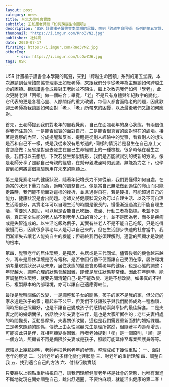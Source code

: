 ```yaml
---
layout: post
category: news
title: 台北大學社會實踐
subtitle: 王如雁老師談「如何跨越生命困頓」
description: "USR 計畫橘子讀書會本學期的尾聲，來到「跨越生命困頓」系列的第五堂課，本次邀請到台灣諮商協會理事王如雁老師，來跟我們分享從老年為主題談如何跨越生命的困頓。相信讀書會成員對王老師並不陌生，繼上次教完我們如何「學老」，此次更將老與「困頓」做一個結合；畢竟，「老」不是只有身體與年紀數字的變化，它代表的更是各種心靈、人際關係的重大改變，每個人都會面臨老的問題，因此歡迎王老師為我談談如何面對「老」、「老」所帶來的困擾，以及最後我們又該如何應對。"
thumbnail: "https://i.imgur.com/Rno3VN2.jpg"
publisher: 社科院
date: 2020-07-17
firstImg: https://i.imgur.com/Rno3VN2.jpg
otherImg:
     - src: https://i.imgur.com/LcOwZJ6.jpg
tags: USR
---
```

USR 計畫橘子讀書會本學期的尾聲，來到「跨越生命困頓」系列的第五堂課，本次邀請到台灣諮商協會理事王如雁老師，來跟我們分享從老年為主題談如何跨越生命的困頓。相信讀書會成員對王老師並不陌生，繼上次教完我們如何「學老」，此次更將老與「困頓」做一個結合；畢竟，「老」不是只有身體與年紀數字的變化，它代表的更是各種心靈、人際關係的重大改變，每個人都會面臨老的問題，因此歡迎王老師為我談談如何面對「老」、「老」所帶來的困擾，以及最後我們又該如何應對。

首先，王老師提到我們對老年的自我覺察，自己在面臨老年的身心狀態，有兩個值得我們注意的，一是能否誠實的面對自己，二是能否很真實的面對現在的處境。接著是覺察的內容，分成提醒和反省，提醒是從別人經驗中的覺察，看看別人的想法是否和自己不一樣，或是我從來沒有思考過的-同樣的情況若是發生在自己身上又會怎麼做；反省是對過去發生在自己生命經驗上的一種檢視，很多時候在發生之後，我們可以去想想，下次若發生類似情形，我們是否能試試別的或新的方法。像是老師分享了照顧自己母親的經驗，在幫母親洗澡時閃到腰，無能為力之下，也學習到如何將這個經驗應用在未來的照顧上。

第三是覺察老年的健康狀況，隨著年紀增長力不如從前，我們要懂得如何自處，在適當的狀況下量力而為，適時的調整自己。像是當自己無法做到過往的爬山而只能走路時，我們能不能面對這樣的挫折，並且過得自在，若是硬撐，可能超過自己的能力，健康狀況是會出問題。老師又將健康狀況分為可以自理生活、以及不可自理生活兩部分，其實老年可以自理生活的時間是很長的，慢慢漸進過渡到不能自理生活，需要別人幫助，可以用是否能自己吃飯、洗澡、行動三者為指標。老並不是病，真正完全失能的老人佔不到老年人口的百分之十，並不是因為老，而多是疾病或是失智造成的。以生活吃飯為例子，其實有些老人不是不能自己吃飯，只是吃得很慢而已，因此很多事老年人是可以自己來的，但在生活腳步快速的社會當中，我們漸漸失去讓老人能夠自主的機能；但最終我們必須理解到，適當的照顧才是改變的根本。

第四，覺察老年的居住環境，是獨居、共居或是三代同堂。儘管後者的機會越來越少，再來是居住環境是否有電梯，是否會因行動不便而讓自己受困在家，居住環境須考量現實狀況以及未來。居住狀態的變更會影響老年的健康，也是心態的調整；年紀越大，調整心理的狀態會越困難，即使是居住狀態非常佳。因此在年輕時，能否調整居住環境，就要先問清楚自己-是不能改變、還是不想改變。如果真的不得已，複製原本的內部環境，亦可以讓自己適應得較佳。

最後是覺察關係的改變，一是調整和子女的關係，孩子的家不是我的家，但父母的家永遠是孩子的家；聽起來不公平，但我們不該讓孩子與我們關係成為一種枷鎖，同時把自己照顧好，也是不讓自己變成孩子們感情勒索與牽掛的最佳解套。二是夫妻之間的婚姻關係，俗話說少年夫妻老來伴，這也是大家所嚮往的；老年夫妻相處的時間變長，互動易摩擦，夫妻關係改變，這也是我們需要重新面對的婚姻課題。三是老來照顧的關係，傳統上由女性照顧先生是理所當然，但隨著平均壽命增長，可能彼此只是伴，互相照顧變得困難。再者老師提到「孝」是一個原則，「順」是一個方法，照顧者不再是侷限於夫妻或是孩子，照顧可能延伸至專業照護員等等。

總結以上幾點說明，老師再把覺察老年的步驟，整理成如下幾個重點：
一、面對老年的察覺
二、分辨老年的多樣化變化與狀態
三、對老年的重新理解
四、調整自我
五、找到適合自己的方法
六、付諸行動實踐

只要將以上觀點重新檢視自己，讓我們理解健康老年將是社會的常態，也唯有漸進不斷地從現在開始調整自己，跳出舒適圈，不要怕麻煩，就能活出健康的第二春！
